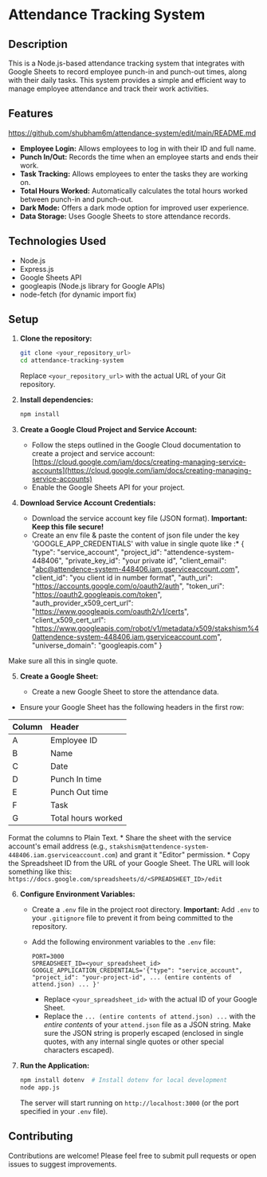# Attendance Tracking System

## Description

This is a Node.js-based attendance tracking system that integrates with Google Sheets to record employee punch-in and punch-out times, along with their daily tasks. This system provides a simple and efficient way to manage employee attendance and track their work activities.

## Features
https://github.com/shubham6m/attendance-system/edit/main/README.md
*   **Employee Login:** Allows employees to log in with their ID and full name.
*   **Punch In/Out:** Records the time when an employee starts and ends their work.
*   **Task Tracking:** Allows employees to enter the tasks they are working on.
*   **Total Hours Worked:** Automatically calculates the total hours worked between punch-in and punch-out.
*   **Dark Mode:** Offers a dark mode option for improved user experience.
*   **Data Storage:** Uses Google Sheets to store attendance records.
  
## Technologies Used

*   Node.js
*   Express.js
*   Google Sheets API
*   googleapis (Node.js library for Google APIs)
*   node-fetch (for dynamic import fix)

## Setup

1.  **Clone the repository:**

    ```bash
    git clone <your_repository_url>
    cd attendance-tracking-system
    ```

    Replace `<your_repository_url>` with the actual URL of your Git repository.

2.  **Install dependencies:**

    ```bash
    npm install
    ```

3.  **Create a Google Cloud Project and Service Account:**

    *   Follow the steps outlined in the Google Cloud documentation to create a project and service account: [https://cloud.google.com/iam/docs/creating-managing-service-accounts](https://cloud.google.com/iam/docs/creating-managing-service-accounts)
    *   Enable the Google Sheets API for your project.

4.  **Download Service Account Credentials:**

    *   Download the service account key file (JSON format).
    **Important: Keep this file secure!**
    * Create an env file & paste the content of json file under the key 'GOOGLE_APP_CREDENTIALS' with value in single quote like :*
      {
  "type": "service_account",
  "project_id": "attendence-system-448406",
  "private_key_id": "your private id",
  "client_email": "abc@attendence-system-448406.iam.gserviceaccount.com",
  "client_id": "you client id in number format",
  "auth_uri": "https://accounts.google.com/o/oauth2/auth",
  "token_uri": "https://oauth2.googleapis.com/token",
  "auth_provider_x509_cert_url": "https://www.googleapis.com/oauth2/v1/certs",
  "client_x509_cert_url": "https://www.googleapis.com/robot/v1/metadata/x509/stakshism%40attendence-system-448406.iam.gserviceaccount.com",
  "universe_domain": "googleapis.com"
}

Make sure all this in single quote.

      

5.  **Create a Google Sheet:**

    *   Create a new Google Sheet to store the attendance data.

* Ensure your Google Sheet has the following headers in the first row:

| Column | Header          |
| :----- | :-------------- |
| A      | Employee ID     |
| B      | Name            |
| C      | Date            |
| D      | Punch In time   |
| E      | Punch Out time  |
| F      | Task            |
| G      | Total hours worked|

Format the columns to Plain Text.
    *   Share the sheet with the service account's email address (e.g., `stakshism@attendence-system-448406.iam.gserviceaccount.com`) and grant it "Editor" permission.
    *   Copy the Spreadsheet ID from the URL of your Google Sheet.  The URL will look something like this: `https://docs.google.com/spreadsheets/d/<SPREADSHEET_ID>/edit`

6.  **Configure Environment Variables:**

    *   Create a `.env` file in the project root directory.  **Important:**  Add `.env` to your `.gitignore` file to prevent it from being committed to the repository.
    *   Add the following environment variables to the `.env` file:

        ```
        PORT=3000
        SPREADSHEET_ID=<your_spreadsheet_id>
        GOOGLE_APPLICATION_CREDENTIALS='{"type": "service_account", "project_id": "your-project-id", ... (entire contents of attend.json) ... }'
        ```

        *   Replace `<your_spreadsheet_id>` with the actual ID of your Google Sheet.
        *   Replace the `... (entire contents of attend.json) ...` with the *entire contents* of your `attend.json` file as a JSON string.  Make sure the JSON string is properly escaped (enclosed in single quotes, with any internal single quotes or other special characters escaped).

7.  **Run the Application:**

    ```bash
    npm install dotenv  # Install dotenv for local development
    node app.js
    ```

    The server will start running on `http://localhost:3000` (or the port specified in your `.env` file).


## Contributing

Contributions are welcome! Please feel free to submit pull requests or open issues to suggest improvements.
